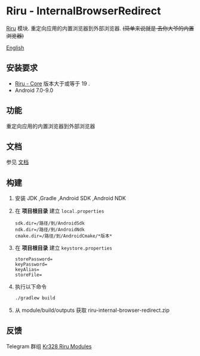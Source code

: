 # Riru - InternalBrowserRedirect

[Riru](https://github.com/RikkaApps/Riru) 模块. 重定向应用的内置浏览器到外部浏览器. ~~(简单来说就是 去你大爷的内置浏览器)~~

[English](README.md)

## 安装要求

* [Riru - Core](https://github.com/RikkaApps/Riru) 版本大于或等于 19 .
* Android 7.0-9.0




## 功能

重定向应用的内置浏览器到外部浏览器



## 文档

参见 [文档](https://kr328.github.io/Riru-InternalBrowserRedirect-Rules/lang-detect)



## 构建

1. 安装 JDK ,Gradle ,Android SDK ,Android NDK

2. 在 **项目根目录** 建立 `local.properties`
   ```properties
   sdk.dir=/路径/到/AndroidSdk
   ndk.dir=/路径/到/AndroidNdk
   cmake.dir=/路径/到/AndroidCmake/*版本*
   ```
3. 在 **项目根目录** 建立 `keystore.properties`
   ```properties
   storePassword=
   keyPassword=
   keyAlias=
   storeFile=
   ```
4. 执行以下命令
   ```bash 
   ./gradlew build
   ```

5. 从 module/build/outputs 获取 riru-internal-browser-redirect.zip



## 反馈

Telegram 群组 [Kr328 Riru Modules](https://t.me/kr328_riru_modules)

